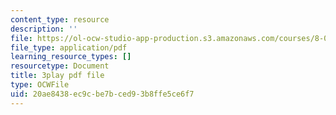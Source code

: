 ```yaml
---
content_type: resource
description: ''
file: https://ol-ocw-studio-app-production.s3.amazonaws.com/courses/8-01sc-classical-mechanics-fall-2016/20ae8438ec9cbe7bced93b8ffe5ce6f7_dlJtUvRaGdE.pdf
file_type: application/pdf
learning_resource_types: []
resourcetype: Document
title: 3play pdf file
type: OCWFile
uid: 20ae8438-ec9c-be7b-ced9-3b8ffe5ce6f7
---
```

